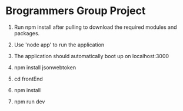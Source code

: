 # Brogrammers Group Project
 
1. Run npm install after pulling to download the required modules and packages.

2. Use 'node app' to run the application

3. The application should automatically boot up on localhost:3000

4. npm install jsonwebtoken
5. cd frontEnd
6. npm install
7. npm run dev
